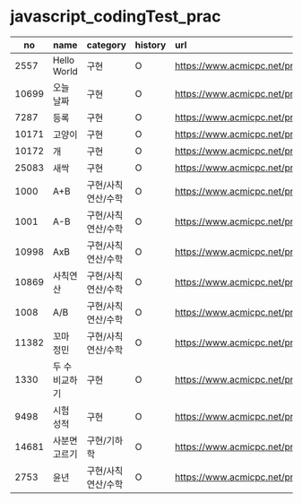 # javascript_codingTest_prac

| no    | name           | category           | history | url                                   | star |
| ----- | -------------- | ------------------ | :------ | :------------------------------------ | :--: |
| 2557  | Hello World    | 구현               | O       | https://www.acmicpc.net/problem/2557  |  💡  |
| 10699 | 오늘 날짜      | 구현               | O       | https://www.acmicpc.net/problem/10699 |      |
| 7287  | 등록           | 구현               | O       | https://www.acmicpc.net/problem/7287  |      |
| 10171 | 고양이         | 구현               | O       | https://www.acmicpc.net/problem/10171 |      |
| 10172 | 개             | 구현               | O       | https://www.acmicpc.net/problem/10172 |      |
| 25083 | 새싹           | 구현               | O       | https://www.acmicpc.net/problem/25083 |      |
| 1000  | A+B            | 구현/사칙연산/수학 | O       | https://www.acmicpc.net/problem/1000  |  💡  |
| 1001  | A-B            | 구현/사칙연산/수학 | O       | https://www.acmicpc.net/problem/1001  |      |
| 10998 | AxB            | 구현/사칙연산/수학 | O       | https://www.acmicpc.net/problem/10998 |      |
| 10869 | 사칙연산       | 구현/사칙연산/수학 | O       | https://www.acmicpc.net/problem/10869 |      |
| 1008  | A/B            | 구현/사칙연산/수학 | O       | https://www.acmicpc.net/problem/1008  |      |
| 11382 | 꼬마 정민      | 구현/사칙연산/수학 | O       | https://www.acmicpc.net/problem/11382 |      |
| 1330  | 두 수 비교하기 | 구현               | O       | https://www.acmicpc.net/problem/1330  |      |
| 9498  | 시험 성적      | 구현               | O       | https://www.acmicpc.net/problem/9498  |      |
| 14681 | 사분면 고르기  | 구현/기하학        | O       | https://www.acmicpc.net/problem/14681 |  💡  |
| 2753  | 윤년           | 구현/사칙연산/수학 | O       | https://www.acmicpc.net/problem/2753  |      |
